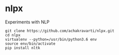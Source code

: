# nlpx
Experiments with NLP

```
git clone https://github.com/achakravarti/nlpx.git
cd nlpx
virtualenv --python=/usr/bin/python3.6 env
source env/bin/activate
pip install nltk
```

